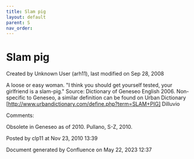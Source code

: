 ```yaml
---
title: Slam pig
layout: default
parent: S
nav_order:
---
```


# Slam pig

Created by  Unknown User (arh11), last modified on Sep 28, 2008

A loose or easy woman. &quot;I think you should get yourself tested, your girlfriend is a slam-pig.&quot; Source: Dictionary of Geneseo English 2006. Non-specific to Geneseo, a similar definition can be found on Urban Dictionary [http://www.urbandictionary.com/define.php?term=SLAM+PIG] Dilluvio

Comments:

Obsolete in Geneseo as of 2010. Pullano, S-Z, 2010.

Posted by clp11 at Nov 23, 2010 13:39

Document generated by Confluence on May 22, 2023 12:37


